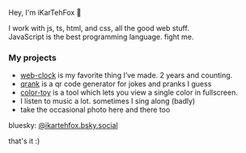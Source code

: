 Hey, I'm iKarTehFox 👋

I work with js, ts, html, and css, all the good web stuff.  
JavaScript is the best programming language. fight me.

### My projects
- [web-clock](https://github.com/iKarTehFox/web-clock) is my favorite thing I’ve made. 2 years and counting.
- [qrank](https://github.com/iKarTehFox/qrank) is a qr code generator for jokes and pranks I guess
- [color-toy](https://github.com/iKarTehFox/color-toy) is a tool which lets you view a single color in fullscreen.
- I listen to music a lot. sometimes I sing along (badly)
- take the occasional photo here and there too

bluesky: [@ikartehfox.bsky.social](https://bsky.app/profile/ikartehfox.bsky.social)

that's it :)

<!---
iKarTehFox/iKarTehFox is a ✨ special ✨ repository because its `README.md` (this file) appears on your GitHub profile.
You can click the Preview link to take a look at your changes.
--->
